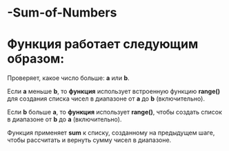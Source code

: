 # -Sum-of-Numbers

# **Функция** работает следующим образом:

Проверяет, какое число больше: **a** или **b**.

Если **a** меньше  **b**, то **функция** использует встроенную функцию ****range**()** для создания списка чисел в диапазоне от **a** до **b** (включительно).

Если **b** больше  **a**, то **функция** использует  **range()**,  чтобы создать список  в диапазоне от **b** до **a** (включительно).

Функция применяет  **sum** к списку, созданному на  предыдущем шаге,  чтобы рассчитать  и  вернуть  сумму чисел в диапазоне.
